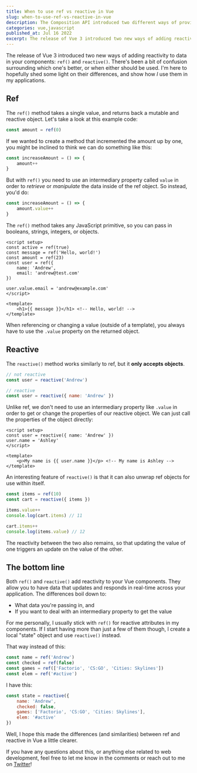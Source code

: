 ```yaml
---
title: When to use ref vs reactive in Vue
slug: when-to-use-ref-vs-reactive-in-vue
description: The Composition API introduced two different ways of providing reactivity in your Vue app, but it can be a bit confusing when choosing which method you should use.
categories: vue,javascript
published_at: Jul 16 2022
excerpt: The release of Vue 3 introduced two new ways of adding reactivity to data in your components, ref and reactive. There's been a bit of confusion surrounding which one's better, or when either should be used. I'm here to hopefully shed some light on their differences, and show how I use them in my applications.
---
```


The release of Vue 3 introduced two new ways of adding reactivity to data in your components: `ref()` and `reactive()`. There's been a bit of confusion surrounding which one's better, or when either should be used. I'm here to hopefully shed some light on their differences, and show how _I_ use them in my applications.

## Ref

The `ref()` method takes a single value, and returns back a mutable and reactive object. Let's take a look at this example code:

```js
const amount = ref(0)
```

If we wanted to create a method that incremented the amount up by one, you might be inclined to think we can do something like this:

```js
const increaseAmount = () => {
    amount++
}
```

But with `ref()` you need to use an intermediary property called `value` in order to _retrieve_ or _manipulate_ the data inside of the ref object. So instead, you'd do:

```js
const increaseAmount = () => {
    amount.value++
}
```

The `ref()` method takes any JavaScript primitive, so you can pass in booleans, strings, integers, or objects.

```vue
<script setup>
const active = ref(true)
const message = ref('Hello, world!')
const amount = ref(23)
const user = ref({
    name: 'Andrew',
    email: 'andrew@test.com'
})

user.value.email = 'andrew@example.com'
</script>

<template>
    <h1>{{ message }}</h1> <!-- Hello, world! -->
</template>
```

When referencing or changing a value (outside of a template), you always have to use the `.value` property on the returned object.

## Reactive

The `reactive()` method works similarly to ref, but it **only accepts objects**.

```js
// not reactive
const user = reactive('Andrew')

// reactive
const user = reactive({ name: 'Andrew' })
```

Unlike ref, we don't need to use an intermediary property like `.value` in order to get or change the properties of our reactive object. We can just call the properties of the object directly:

```vue
<script setup>
const user = reactive({ name: 'Andrew' })
user.name = 'Ashley'
</script>

<template>
    <p>My name is {{ user.name }}</p> <!-- My name is Ashley -->
</template>
```

An interesting feature of `reactive()` is that it can also unwrap ref objects for use within itself.

```js
const items = ref(10)
const cart = reactive({ items })

items.value++
console.log(cart.items) // 11

cart.items++
console.log(items.value) // 12
```

The reactivity between the two also remains, so that updating the value of one triggers an update on the value of the other.

## The bottom line

Both `ref()` and `reactive()` add reactivity to your Vue components. They allow you to have data that updates and responds in real-time across your application. The differences boil down to:

- What data you're passing in, and 
- If you want to deal with an intermediary property to get the value

For me personally, I usually stick with `ref()` for reactive attributes in my components. If I start having more than just a few of them though, I create a local "state" object and use `reactive()` instead.

That way instead of this:

```js
const name = ref('Andrew')
const checked = ref(false)
const games = ref(['Factorio', 'CS:GO', 'Cities: Skylines'])
const elem = ref('#active')
```

I have this:

```js
const state = reactive({
    name: 'Andrew',
    checked: false,
    games: ['Factorio', 'CS:GO', 'Cities: Skylines'],
    elem: '#active'
})
```

Well, I hope this made the differences (and similarities) between ref and reactive in Vue a little clearer.

If you have any questions about this, or anything else related to web development, feel free to let me know in the comments or reach out to me on [Twitter](https://twitter.com/aschmelyun)!